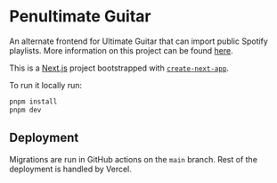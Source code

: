 # Penultimate Guitar

An alternate frontend for Ultimate Guitar that can import public Spotify playlists. More information on this project can be found [here](https://notes.zachmanson.com/penultimate-guitar/).

This is a [Next.js](https://nextjs.org/) project bootstrapped with [`create-next-app`](https://github.com/vercel/next.js/tree/canary/packages/create-next-app).

To run it locally run:

```bash
pnpm install
pnpm dev
```

## Deployment

Migrations are run in GitHub actions on the `main` branch. Rest of the deployment is handled by Vercel.
